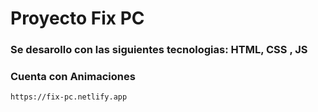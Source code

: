 # Proyecto Fix PC

### Se desarollo con las siguientes tecnologias: HTML, CSS , JS

### Cuenta con Animaciones

```
https://fix-pc.netlify.app
```
